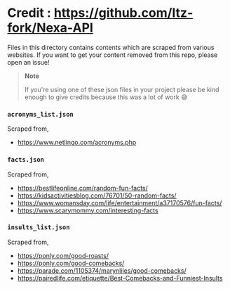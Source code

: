 # Credit : https://github.com/Itz-fork/Nexa-API

Files in this directory contains contents which are scraped from various websites. If you want to get your content removed from this repo, please open an issue!

> **Note**
> 
> If you're using one of these json files in your project please be kind enough to give credits because this was a lot of work 😅


### `acronyms_list.json`
Scraped from,
- https://www.netlingo.com/acronyms.php

### `facts.json`
Scraped from,
- https://bestlifeonline.com/random-fun-facts/
- https://kidsactivitiesblog.com/76701/50-random-facts/
- https://www.womansday.com/life/entertainment/a37170576/fun-facts/
- https://www.scarymommy.com/interesting-facts

### `insults_list.json`
Scraped from,
- https://ponly.com/good-roasts/
- https://ponly.com/good-comebacks/
- https://parade.com/1105374/marynliles/good-comebacks/
- https://pairedlife.com/etiquette/Best-Comebacks-and-Funniest-Insults
